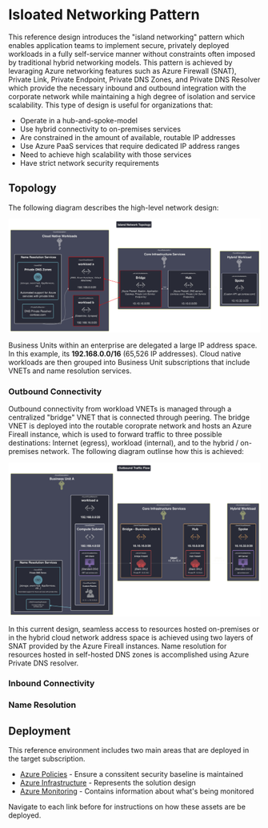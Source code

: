 # Isloated Networking Pattern

This reference design introduces the "island networking" pattern which enables application teams to implement secure, privately deployed workloads in a fully self-service manner without constraints often imposed by traditional hybrid networking models. This pattern is achieved by levaraging Azure networking features such as Azure Firewall (SNAT), Private Link, Private Endpoint, Private DNS Zones, and Private DNS Resolver which provide the necessary inbound and outbound integration with the corporate network while maintaining a high degree of isolation and service scalability. This type of design is useful for organizations that:

- Operate in a hub-and-spoke-model
- Use hybrid connectivity to on-premises services
- Are constrained in the amount of available, routable IP addresses
- Use Azure PaaS services that require dedicated IP address ranges
- Need to achieve high scalability with those services
- Have strict network security requirements

## Topology

The following diagram describes the high-level network design:

<img src="media/diagram-topology.svg" alt="Network diagram"/>

Business Units within an enterprise are delegated a large IP address space. In this example, its **192.168.0.0/16** (65,526 IP addresses). Cloud native workloads are then grouped into Business Unit subscriptions that include VNETs and name resolution services.

### Outbound Connectivity

Outbound connectivity from workload VNETs is managed through a centralized "bridge" VNET that is connected through peering. The bridge VNET is deployed into the routable coroprate network and hosts an Azure Fireall instance, which is used to forward traffic to three possible destinations: Internet (egress), workload (internal), and to the hybrid / on-premises network. The following diagram outlinse how this is achieved:

<img src="media/diagram-outbound-flow.svg" alt="Outbound flow diagram"/>

In this current design, seamless access to resources hosted on-premises or in the hybrid cloud network address space is achieved using two layers of SNAT provided by the Azure Fireall instances. Name resolution for resources hosted in self-hosted DNS zones is accomplished using Azure Private DNS resolver.

### Inbound Connectivity

### Name Resolution


## Deployment

This reference environment includes two main areas that are deployed in the target subscription.

- [Azure Policies](policies/readme.md) - Ensure a conssitent security baseline is maintained
- [Azure Infrastructure](deployment/readme.md) - Represents the solution design
- [Azure Monitoring](monitoring/readme.md) - Contains information about what's being monitored

Navigate to each link before for instructions on how these assets are be deployed.
